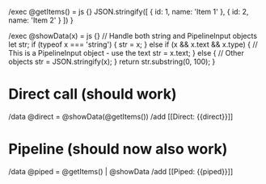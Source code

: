 /exec @getItems() = js {}
  JSON.stringify([
    { id: 1, name: 'Item 1' },
    { id: 2, name: 'Item 2' }
  ])
}

/exec @showData(x) = js {}
  // Handle both string and PipelineInput objects
  let str;
  if (typeof x === 'string') {
    str = x;
  } else if (x && x.text && x.type) {
    // This is a PipelineInput object - use the text
    str = x.text;
  } else {
    // Other objects
    str = JSON.stringify(x);
  }
  return str.substring(0, 100);
}

# Direct call (should work)
/data @direct = @showData(@getItems())
/add [[Direct: {{direct}}]]

# Pipeline (should now also work)  
/data @piped = @getItems() | @showData
/add [[Piped: {{piped}}]]